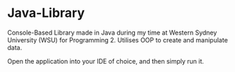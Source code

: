 # Java-Library
Console-Based Library made in Java during my time at Western Sydney University (WSU) for Programming 2. Utilises OOP to create and manipulate data.

Open the application into your IDE of choice, and then simply run it.
